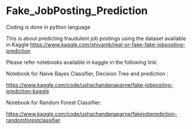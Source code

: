 # Fake_JobPosting_Prediction

Coding is done in python language

This is about predicting fraudulent job postings using the dataset available in Kaggle https://www.kaggle.com/shivamb/real-or-fake-fake-jobposting-prediction


Please refer notebooks available in kaggle in the following link:

Notebook for Naive Bayes Classifier, Decision Tree and prediction :

 https://www.kaggle.com/code/ushachandanaparne/fake-jobposting-prediction-kaggle
 
 Notebook for Random Forest Classifier:
 
 https://www.kaggle.com/code/ushachandanaparne/fakejobprediction-randomforestclassifier
 
 
 
 
